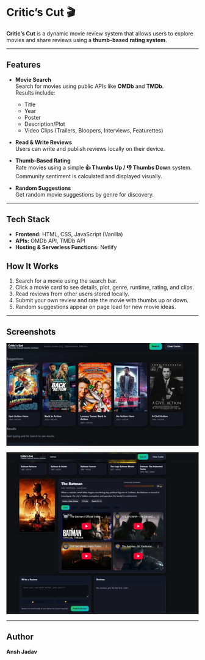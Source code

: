 # Critic’s Cut 🎬

**Critic’s Cut** is a dynamic movie review system that allows users to explore movies and share reviews using a **thumb-based rating system**.

---

## Features

- **Movie Search**  
  Search for movies using public APIs like **OMDb** and **TMDb**.  
  Results include:
  - Title  
  - Year  
  - Poster  
  - Description/Plot  
  - Video Clips (Trailers, Bloopers, Interviews, Featurettes)

- **Read & Write Reviews**  
  Users can write and publish reviews locally on their device.  

- **Thumb-Based Rating**  
  Rate movies using a simple **👍 Thumbs Up / 👎 Thumbs Down** system.  
  Community sentiment is calculated and displayed visually.

- **Random Suggestions**  
  Get random movie suggestions by genre for discovery.

---

## Tech Stack

- **Frontend:** HTML, CSS, JavaScript (Vanilla)  
- **APIs:** OMDb API, TMDb API  
- **Hosting & Serverless Functions:** Netlify  



## How It Works

1. Search for a movie using the search bar.  
2. Click a movie card to see details, plot, genre, runtime, rating, and clips.  
3. Read reviews from other users stored locally.  
4. Submit your own review and rate the movie with thumbs up or down.  
5. Random suggestions appear on page load for new movie ideas.

---



## Screenshots

![Home Page](Images\home_page.jpg) 


![Movie Detail](Images\search_movie.jpg)

---

## Author

**Ansh Jadav**  


